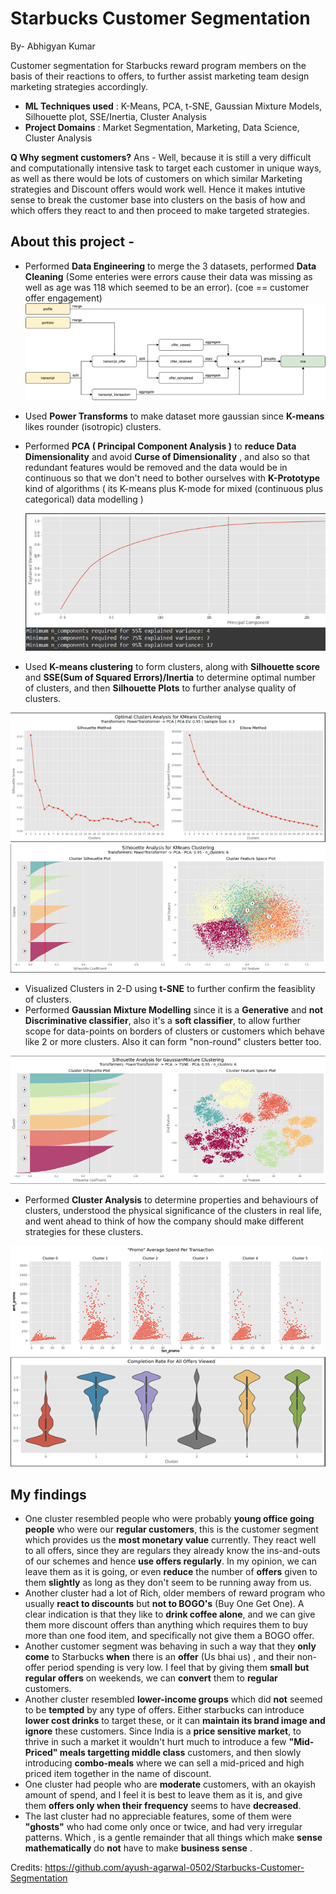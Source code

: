 # Starbucks Customer Segmentation
By- Abhigyan Kumar

Customer segmentation for Starbucks reward program members on the basis of their reactions to offers, to further assist marketing team design marketing strategies accordingly.

* __ML Techniques used__ : K-Means, PCA, t-SNE, Gaussian Mixture Models, Silhouette plot, SSE/Inertia, Cluster Analysis
* __Project Domains__ : Market Segmentation, Marketing, Data Science, Cluster Analysis

__Q Why segment customers?__
Ans - Well, because it is still a very difficult and computationally intensive task to target each customer in unique ways, as well as there would be lots of customers on which similar Marketing strategies and Discount offers would work well. Hence it makes intutive sense to break the customer base into clusters on the basis of how and which offers they react to and then proceed to make targeted strategies. 

## About this project - 

* Performed __Data Engineering__ to merge the 3 datasets, performed __Data Cleaning__ (Some enteries were errors cause their data was missing as well as age was 118 which seemed to be an error).
  (coe == customer offer engagement) 
  ![image](https://raw.githubusercontent.com/abhigyan-narayan/Starbucks-Customer-Segmentation/refs/heads/main/Images/workflow.png)
* Used __Power Transforms__ to make dataset more gaussian since __K-means__ likes rounder (isotropic) clusters. 
* Performed __PCA ( Principal Component Analysis )__ to __reduce Data Dimensionality__ and avoid __Curse of Dimensionality__ , and also so that redundant features would be removed and the data would be in continuous so that we don't need to bother ourselves with __K-Prototype__ kind of algorithms ( its K-means plus K-mode for mixed (continuous plus categorical) data modelling )

  ![image](https://raw.githubusercontent.com/abhigyan-narayan/Starbucks-Customer-Segmentation/refs/heads/main/Images/1.png)
*  Used __K-means clustering__ to form clusters, along with __Silhouette score__ and __SSE(Sum of Squared Errors)/Inertia__ to determine optimal number of clusters, and then __Silhouette Plots__ to further analyse quality of clusters.

  ![image](https://raw.githubusercontent.com/abhigyan-narayan/Starbucks-Customer-Segmentation/refs/heads/main/Images/2.png)
  ![image](https://raw.githubusercontent.com/abhigyan-narayan/Starbucks-Customer-Segmentation/refs/heads/main/Images/3.png)

* Visualized Clusters in 2-D using __t-SNE__ to further confirm the feasiblity of clusters.
* Performed __Gaussian Mixture Modelling__ since it is a __Generative__ and __not Discriminative classifier__, also it's a __soft classifier__, to allow further scope for data-points on borders of clusters or customers which behave like 2 or more clusters. Also it can form "non-round" clusters better too.

![image](https://raw.githubusercontent.com/abhigyan-narayan/Starbucks-Customer-Segmentation/refs/heads/main/Images/4.png)
* Performed __Cluster Analysis__ to determine properties and behaviours of clusters, understood the physical significance of the clusters in real life, and went ahead to think of how the company should make different strategies for these clusters.

![image](https://raw.githubusercontent.com/abhigyan-narayan/Starbucks-Customer-Segmentation/refs/heads/main/Images/5.png)
![image](https://raw.githubusercontent.com/abhigyan-narayan/Starbucks-Customer-Segmentation/refs/heads/main/Images/6.png)


## My findings 

* One cluster resembled people who were probably __young office going people__ who were our __regular customers__, this is the customer segment which provides us the __most monetary value__ currently. They react well to all offers, since they are regulars they already know the ins-and-outs of our schemes and hence __use offers regularly__. In my opinion, we can leave them as it is going, or even __reduce__ the number of __offers__ given to them __slightly__ as long as they don't seem to be running away from us. 
* Another cluster had a lot of Rich, older members of reward program who usually __react to discounts__ but __not to BOGO's__ (Buy One Get One). A clear indication is that they like to __drink coffee alone__, and we can give them more discount offers than anything which requires them to buy more than one food item, and specifically not give them a BOGO offer.
* Another customer segment was behaving in such a way that they __only come__ to Starbucks __when__ there is an __offer__ (Us bhai us) , and their non-offer period spending is very low. I feel that by giving them __small but regular offers__ on weekends, we can __convert__ them to __regular__ customers.
* Another cluster resembled __lower-income groups__ which did __not__ seemed to be __tempted__ by any type of offers. Either starbucks can introduce __lower cost drinks__ to target these, or it can __maintain its brand image and ignore__ these customers. Since India is a __price sensitive market__, to thrive in such a market it wouldn't hurt much to introduce a few __"Mid-Priced" meals targetting middle class__ customers, and then slowly introducing __combo-meals__ where we can sell a mid-priced and high priced item together in the name of discount.
* One cluster had people who are __moderate__ customers, with an okayish amount of spend, and I feel it is best to leave them as it is, and give them __offers only when their frequency__ seems to have __decreased__.
* The last cluster had no appreciable features, some of them were __"ghosts"__ who had come only once or twice, and had very irregular patterns. Which , is a gentle remainder that all things which make __sense mathematically__ do __not__ have to make __business sense__ .


Credits: https://github.com/ayush-agarwal-0502/Starbucks-Customer-Segmentation
